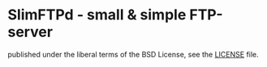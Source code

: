 # SlimFTPd - small & simple FTP-server

published under the liberal terms of the BSD License, see the [LICENSE](LICENSE.txt) file.
